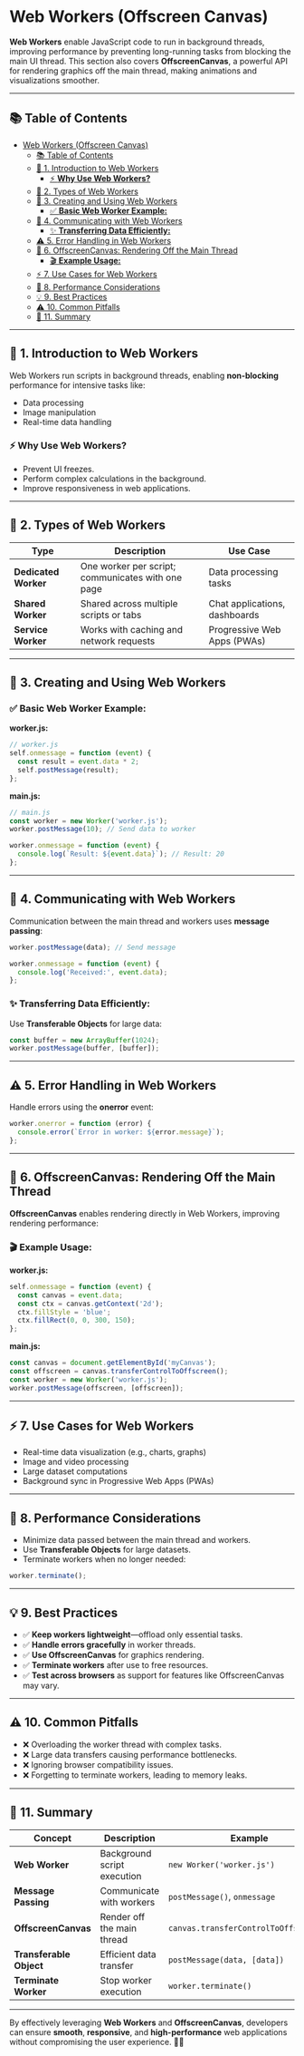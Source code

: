 # Web Workers (Offscreen Canvas)

**Web Workers** enable JavaScript code to run in background threads, improving performance by preventing long-running tasks from blocking the main UI thread. This section also covers **OffscreenCanvas**, a powerful API for rendering graphics off the main thread, making animations and visualizations smoother.

---

## 📚 Table of Contents

- [Web Workers (Offscreen Canvas)](#web-workers-offscreen-canvas)
  - [📚 Table of Contents](#-table-of-contents)
  - [🌟 1. Introduction to Web Workers](#-1-introduction-to-web-workers)
    - [⚡ **Why Use Web Workers?**](#-why-use-web-workers)
  - [🧩 2. Types of Web Workers](#-2-types-of-web-workers)
  - [🔨 3. Creating and Using Web Workers](#-3-creating-and-using-web-workers)
    - [✅ **Basic Web Worker Example:**](#-basic-web-worker-example)
  - [📡 4. Communicating with Web Workers](#-4-communicating-with-web-workers)
    - [✨ **Transferring Data Efficiently:**](#-transferring-data-efficiently)
  - [⚠️ 5. Error Handling in Web Workers](#️-5-error-handling-in-web-workers)
  - [🎨 6. OffscreenCanvas: Rendering Off the Main Thread](#-6-offscreencanvas-rendering-off-the-main-thread)
    - [🎬 **Example Usage:**](#-example-usage)
  - [⚡ 7. Use Cases for Web Workers](#-7-use-cases-for-web-workers)
  - [🚀 8. Performance Considerations](#-8-performance-considerations)
  - [💡 9. Best Practices](#-9-best-practices)
  - [⚠️ 10. Common Pitfalls](#️-10-common-pitfalls)
  - [📌 11. Summary](#-11-summary)

---

## 🌟 1. Introduction to Web Workers

Web Workers run scripts in background threads, enabling **non-blocking** performance for intensive tasks like:
- Data processing
- Image manipulation
- Real-time data handling

### ⚡ **Why Use Web Workers?**
- Prevent UI freezes.
- Perform complex calculations in the background.
- Improve responsiveness in web applications.

---

## 🧩 2. Types of Web Workers

| Type              | Description                                      | Use Case                  |
|-------------------|--------------------------------------------------|---------------------------|
| **Dedicated Worker** | One worker per script; communicates with one page | Data processing tasks     |
| **Shared Worker**    | Shared across multiple scripts or tabs           | Chat applications, dashboards |
| **Service Worker**   | Works with caching and network requests          | Progressive Web Apps (PWAs) |

---

## 🔨 3. Creating and Using Web Workers

### ✅ **Basic Web Worker Example:**

**worker.js:**
```js
// worker.js
self.onmessage = function (event) {
  const result = event.data * 2;
  self.postMessage(result);
};
```

**main.js:**
```js
// main.js
const worker = new Worker('worker.js');
worker.postMessage(10); // Send data to worker

worker.onmessage = function (event) {
  console.log(`Result: ${event.data}`); // Result: 20
};
```

---

## 📡 4. Communicating with Web Workers

Communication between the main thread and workers uses **message passing**:
```js
worker.postMessage(data); // Send message

worker.onmessage = function (event) {
  console.log('Received:', event.data);
};
```

### ✨ **Transferring Data Efficiently:**
Use **Transferable Objects** for large data:
```js
const buffer = new ArrayBuffer(1024);
worker.postMessage(buffer, [buffer]);
```

---

## ⚠️ 5. Error Handling in Web Workers

Handle errors using the **onerror** event:
```js
worker.onerror = function (error) {
  console.error(`Error in worker: ${error.message}`);
};
```

---

## 🎨 6. OffscreenCanvas: Rendering Off the Main Thread

**OffscreenCanvas** enables rendering directly in Web Workers, improving rendering performance:

### 🎬 **Example Usage:**
**worker.js:**
```js
self.onmessage = function (event) {
  const canvas = event.data;
  const ctx = canvas.getContext('2d');
  ctx.fillStyle = 'blue';
  ctx.fillRect(0, 0, 300, 150);
};
```

**main.js:**
```js
const canvas = document.getElementById('myCanvas');
const offscreen = canvas.transferControlToOffscreen();
const worker = new Worker('worker.js');
worker.postMessage(offscreen, [offscreen]);
```

---

## ⚡ 7. Use Cases for Web Workers

- Real-time data visualization (e.g., charts, graphs)
- Image and video processing
- Large dataset computations
- Background sync in Progressive Web Apps (PWAs)

---

## 🚀 8. Performance Considerations

- Minimize data passed between the main thread and workers.
- Use **Transferable Objects** for large datasets.
- Terminate workers when no longer needed:
```js
worker.terminate();
```

---

## 💡 9. Best Practices

- ✅ **Keep workers lightweight**—offload only essential tasks.
- ✅ **Handle errors gracefully** in worker threads.
- ✅ **Use OffscreenCanvas** for graphics rendering.
- ✅ **Terminate workers** after use to free resources.
- ✅ **Test across browsers** as support for features like OffscreenCanvas may vary.

---

## ⚠️ 10. Common Pitfalls

- ❌ Overloading the worker thread with complex tasks.
- ❌ Large data transfers causing performance bottlenecks.
- ❌ Ignoring browser compatibility issues.
- ❌ Forgetting to terminate workers, leading to memory leaks.

---

## 📌 11. Summary

| Concept               | Description                     | Example                    |
|-----------------------|---------------------------------|----------------------------|
| **Web Worker**        | Background script execution      | `new Worker('worker.js')`  |
| **Message Passing**   | Communicate with workers         | `postMessage()`, `onmessage`|
| **OffscreenCanvas**   | Render off the main thread       | `canvas.transferControlToOffscreen()`|
| **Transferable Object**| Efficient data transfer         | `postMessage(data, [data])`|
| **Terminate Worker**  | Stop worker execution            | `worker.terminate()`       |

---

By effectively leveraging **Web Workers** and **OffscreenCanvas**, developers can ensure **smooth**, **responsive**, and **high-performance** web applications without compromising the user experience. 🚀✨

